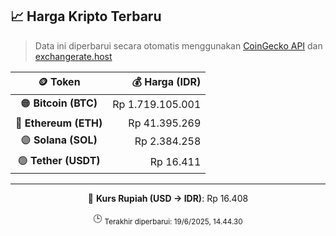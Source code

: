 

<!-- HARGA_KRIPTO -->
## 📈 Harga Kripto Terbaru

> Data ini diperbarui secara otomatis menggunakan [CoinGecko API](https://www.coingecko.com/) dan [exchangerate.host](https://exchangerate.host/)

<div align="center">

| 🪙 Token | 💰 Harga (IDR) |
|:------:|---------------:|
| 🟠 **Bitcoin (BTC)**   | Rp 1.719.105.001 |
| 🔵 **Ethereum (ETH)**  | Rp 41.395.269 |
| 🟣 **Solana (SOL)**    | Rp 2.384.258 |
| 🟢 **Tether (USDT)**   | Rp 16.411 |

---

💱 **Kurs Rupiah (USD → IDR)**: Rp 16.408

🕒 <sub>Terakhir diperbarui: 19/6/2025, 14.44.30</sub>

</div>
<!-- /HARGA_KRIPTO -->